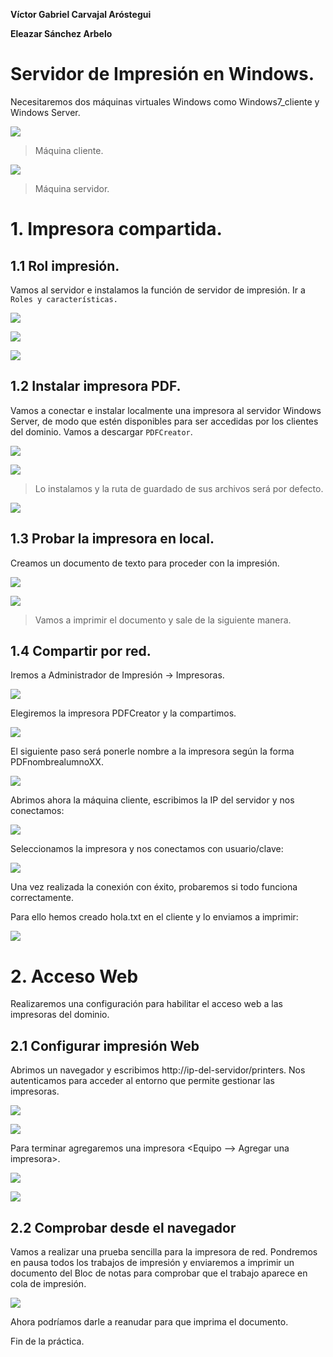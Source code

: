 **Víctor Gabriel Carvajal Aróstegui**

**Eleazar Sánchez Arbelo**

# Servidor de Impresión en Windows.

Necesitaremos dos máquinas virtuales Windows como Windows7_cliente y Windows Server.

![](./img/1.PNG)

> Máquina cliente.

![](./img/2.PNG)

> Máquina servidor.

# 1. Impresora compartida.

## 1.1 Rol impresión.

Vamos al servidor e instalamos  la función de servidor de impresión. Ir a `Roles y características.`

![](./img/3.PNG)

![](./img/4.PNG)

![](./img/5.PNG)

## 1.2 Instalar impresora PDF.

Vamos a conectar e instalar localmente una impresora al servidor Windows Server, de modo que estén disponibles para ser accedidas por los clientes del dominio. Vamos a descargar `PDFCreator`.

![](./img/6.PNG)

![](./img/7.PNG)

> Lo instalamos y la ruta de guardado de sus archivos será por defecto.

![](./img/8.PNG)

## 1.3 Probar la impresora en local.

Creamos un documento de texto para proceder con la impresión.

![](./img/9.PNG)

![](./img/10.PNG)

> Vamos a imprimir el documento y sale de la siguiente manera.

## 1.4 Compartir por red.

Iremos a Administrador de Impresión -> Impresoras.

![](./img/11.PNG)

Elegiremos la impresora PDFCreator y la compartimos.

![](./img/12.PNG)

El siguiente paso será ponerle nombre a la impresora según la forma PDFnombrealumnoXX.

![](./img/13.PNG)

Abrimos ahora la máquina cliente, escribimos la IP del servidor y nos conectamos:

![](./img/14.PNG)

Seleccionamos la impresora y nos conectamos con usuario/clave:

![](./img/15.PNG)

Una vez realizada la conexión con éxito, probaremos si todo funciona correctamente.

Para ello hemos creado hola.txt en el cliente y lo enviamos a imprimir:

![](./img/16.PNG)

# 2. Acceso Web

Realizaremos una configuración para habilitar el acceso web a las impresoras del dominio.

## 2.1 Configurar impresión Web

Abrimos un navegador y escribimos http://ip-del-servidor/printers. Nos autenticamos para acceder al entorno que permite gestionar las impresoras.

![](./img/17.PNG)

![](./img/18.PNG)

Para terminar agregaremos una impresora <Equipo --> Agregar una impresora>.

![](./img/19.PNG)

![](./img/20.PNG)

## 2.2 Comprobar desde el navegador

Vamos a realizar una prueba sencilla para la impresora de red. Pondremos en pausa todos los trabajos de impresión y enviaremos a imprimir un documento del Bloc de notas para comprobar que el trabajo aparece en cola de impresión.

![](./img/21.PNG)

Ahora podríamos darle a reanudar para que imprima el documento.

Fin de la práctica.
